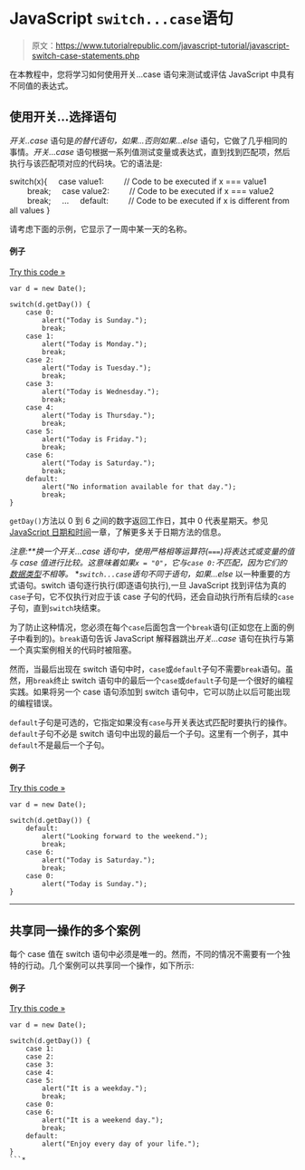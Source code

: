 # JavaScript `switch...case`语句

> 原文：<https://www.tutorialrepublic.com/javascript-tutorial/javascript-switch-case-statements.php>

在本教程中，您将学习如何使用开关...case 语句来测试或评估 JavaScript 中具有不同值的表达式。

## 使用开关...选择语句

*开关..case* 语句是*的替代语句，如果...否则如果...else* 语句，它做了几乎相同的事情。*开关...case* 语句根据一系列值测试变量或表达式，直到找到匹配项，然后执行与该匹配项对应的代码块。它的语法是:

switch(x){
    case value1:
        // Code to be executed if x === value1
        break;
    case value2:
        // Code to be executed if x === value2
        break;
    ...
    default:
        // Code to be executed if x is different from all values
}

请考虑下面的示例，它显示了一周中某一天的名称。

#### 例子

[Try this code »](../codelab.php?topic=javascript&file=switch-case-statement "Try this code using online Editor")

```
var d = new Date();

switch(d.getDay()) {
	case 0:
		alert("Today is Sunday.");
		break;
	case 1:
		alert("Today is Monday.");
		break;
	case 2:
		alert("Today is Tuesday.");
		break;
	case 3:
		alert("Today is Wednesday.");
		break;
	case 4:
		alert("Today is Thursday.");
		break;
	case 5:
		alert("Today is Friday.");
		break;
	case 6:
		alert("Today is Saturday.");
		break;   
	default:
		alert("No information available for that day.");
		break;
}
```

`getDay()`方法以 0 到 6 之间的数字返回工作日，其中 0 代表星期天。参见 [JavaScript 日期和时间](javascript-date-and-time.php)一章，了解更多关于日期方法的信息。

 ***注意:**换一个*开关...case* 语句中，使用严格相等运算符(`===`)将表达式或变量的值与 case 值进行比较。这意味着如果`x = "0"`，它与`case 0:`不匹配，因为它们的[数据类型](javascript-data-types.php)不相等。*  **`switch...case`*语句不同于*语句，如果...else* 以一种重要的方式语句。switch 语句逐行执行(即逐语句执行),一旦 JavaScript 找到评估为真的`case`子句，它不仅执行对应于该 case 子句的代码，还会自动执行所有后续的`case`子句，直到`switch`块结束。

为了防止这种情况，您必须在每个`case`后面包含一个`break`语句(正如您在上面的例子中看到的)。`break`语句告诉 JavaScript 解释器跳出*开关...case* 语句在执行与第一个真实案例相关的代码时被阻塞。

然而，当最后出现在 switch 语句中时，`case`或`default`子句不需要`break`语句。虽然，用`break`终止 switch 语句中的最后一个`case`或`default`子句是一个很好的编程实践。如果将另一个 case 语句添加到 switch 语句中，它可以防止以后可能出现的编程错误。

`default`子句是可选的，它指定如果没有`case`与开关表达式匹配时要执行的操作。`default`子句不必是 switch 语句中出现的最后一个子句。这里有一个例子，其中`default`不是最后一个子句。

#### 例子

[Try this code »](../codelab.php?topic=javascript&file=switch-case-statement-with-default-clause-on-top "Try this code using online Editor")

```
var d = new Date();

switch(d.getDay()) {
    default: 
        alert("Looking forward to the weekend.");
        break;
    case 6:
        alert("Today is Saturday.");
        break; 
    case 0:
        alert("Today is Sunday.");
}
```

* * *

## 共享同一操作的多个案例

每个 case 值在 switch 语句中必须是唯一的。然而，不同的情况不需要有一个独特的行动。几个案例可以共享同一个操作，如下所示:

#### 例子

[Try this code »](../codelab.php?topic=javascript&file=combine-multiple-cases-in-a-switch-case-statement "Try this code using online Editor")

```
var d = new Date();

switch(d.getDay()) {
    case 1:
    case 2:
    case 3:
    case 4:
    case 5:
        alert("It is a weekday.");
        break; 
    case 0:
    case 6:
        alert("It is a weekend day.");
        break;
    default: 
        alert("Enjoy every day of your life.");
}
```*